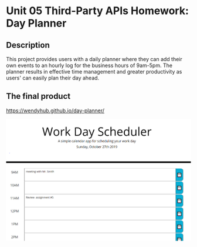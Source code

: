 # Unit 05 Third-Party APIs Homework: Day Planner




## Description

This project provides users with a daily planner where they can add their own events to an hourly log for the business hours of 9am-5pm. The planner results in effective time management and greater productivity as users' can easily plan their day ahead. 



## The final product
 https://wendyhub.github.io/day-planner/

<img src="example1.png" alt="sample picture of daily planner"> 


